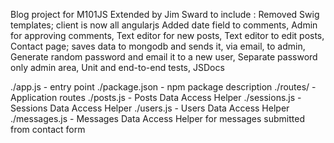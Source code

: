 Blog project for M101JS
Extended by Jim Sward to include :
Removed Swig templates; client is now all angularjs
Added date field to comments,
Admin for approving comments,
Text editor for new posts,
Text editor to edit posts,
Contact page; saves data to mongodb and sends it, via email, to admin,
Generate random password and email it to a new user, 
Separate password only admin area,
Unit and end-to-end tests,
JSDocs


./app.js - entry point
./package.json - npm package description
./routes/ - Application routes
./posts.js - Posts Data Access Helper
./sessions.js - Sessions Data Access Helper
./users.js - Users Data Access Helper
./messages.js - Messages Data Access Helper for messages submitted from contact form


